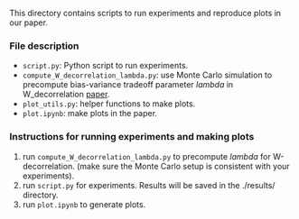 This directory contains scripts to run experiments and reproduce plots in our paper. 

### File description
- `script.py`: Python script to run experiments.
- `compute_W_decorrelation_lambda.py`: use Monte Carlo simulation to precompute bias-variance tradeoff parameter _lambda_ in W_decorrelation [paper](https://arxiv.org/abs/1712.06695).
- `plot_utils.py`: helper functions to make plots.
- `plot.ipynb`: make plots in the paper.

### Instructions for running experiments and making plots
1. run `compute_W_decorrelation_lambda.py` to precompute _lambda_ for W-decorrelation. (make sure the Monte Carlo setup is consistent with your experiments).
2. run `script.py` for experiments. Results will be saved in the ./results/ directory.
3. run `plot.ipynb` to generate plots. 

